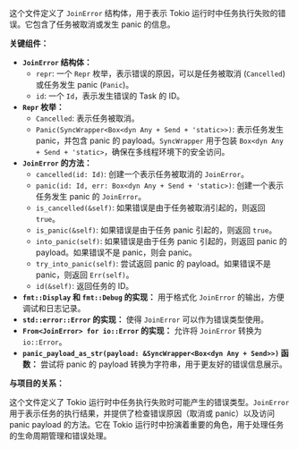 这个文件定义了 `JoinError` 结构体，用于表示 Tokio 运行时中任务执行失败的错误。它包含了任务被取消或发生 panic 的信息。

**关键组件：**

*   **`JoinError` 结构体：**
    *   `repr`:  一个 `Repr` 枚举，表示错误的原因，可以是任务被取消 (`Cancelled`) 或任务发生 panic (`Panic`)。
    *   `id`:  一个 `Id`，表示发生错误的 Task 的 ID。
*   **`Repr` 枚举：**
    *   `Cancelled`:  表示任务被取消。
    *   `Panic(SyncWrapper<Box<dyn Any + Send + 'static>>)`:  表示任务发生 panic，并包含 panic 的 payload。`SyncWrapper` 用于包装 `Box<dyn Any + Send + 'static>`，确保在多线程环境下的安全访问。
*   **`JoinError` 的方法：**
    *   `cancelled(id: Id)`:  创建一个表示任务被取消的 `JoinError`。
    *   `panic(id: Id, err: Box<dyn Any + Send + 'static>)`:  创建一个表示任务发生 panic 的 `JoinError`。
    *   `is_cancelled(&self)`:  如果错误是由于任务被取消引起的，则返回 `true`。
    *   `is_panic(&self)`:  如果错误是由于任务 panic 引起的，则返回 `true`。
    *   `into_panic(self)`:  如果错误是由于任务 panic 引起的，则返回 panic 的 payload。如果错误不是 panic，则会 panic。
    *   `try_into_panic(self)`:  尝试返回 panic 的 payload。如果错误不是 panic，则返回 `Err(self)`。
    *   `id(&self)`:  返回任务的 ID。
*   **`fmt::Display` 和 `fmt::Debug` 的实现：**  用于格式化 `JoinError` 的输出，方便调试和日志记录。
*   **`std::error::Error` 的实现：**  使得 `JoinError` 可以作为错误类型使用。
*   **`From<JoinError> for io::Error` 的实现：**  允许将 `JoinError` 转换为 `io::Error`。
*   **`panic_payload_as_str(payload: &SyncWrapper<Box<dyn Any + Send>>)` 函数：**  尝试将 panic 的 payload 转换为字符串，用于更友好的错误信息展示。

**与项目的关系：**

这个文件定义了 Tokio 运行时中任务执行失败时可能产生的错误类型。`JoinError` 用于表示任务的执行结果，并提供了检查错误原因（取消或 panic）以及访问 panic payload 的方法。它在 Tokio 运行时中扮演着重要的角色，用于处理任务的生命周期管理和错误处理。
